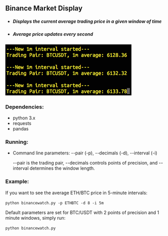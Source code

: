 ## Binance Market Display

 - ##### Displays the current average trading price in a given window of time
 - ##### Average price updates every second
![Avg btc price](docs/btcavgdisplay.png)

### Dependencies:
- python 3.x
- requests
- pandas

### Running:
- Command line parameters:
        --pair (-p), 
        --decimals (-d), 
        --interval (-i)

    --pair is the trading pair, --decimals controls points of precision, and 
    --interval determines the window length.

### Example:
If you want to see the average ETH/BTC price in 5-minute intervals:

`python binancewatch.py -p ETHBTC -d 8 -i 5m`

Default parameters are set for BTC/USDT with 2 points of precision and 1 minute windows, simply run:

`python binancewatch.py`
